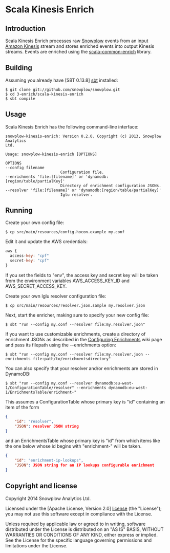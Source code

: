 # Scala Kinesis Enrich

## Introduction

Scala Kinesis Enrich processes raw [Snowplow][snowplow] events from an input
[Amazon Kinesis][kinesis] stream and stores enriched events
into output Kinesis streams.
Events are enriched using the [scala-common-enrich][common-enrich] library.

## Building

Assuming you already have [SBT 0.13.8] [sbt] installed:

    $ git clone git://github.com/snowplow/snowplow.git
    $ cd 3-enrich/scala-kinesis-enrich
    $ sbt compile
    
## Usage

Scala Kinesis Enrich has the following command-line interface:

```
snowplow-kinesis-enrich: Version 0.2.0. Copyright (c) 2013, Snowplow Analytics
Ltd.

Usage: snowplow-kinesis-enrich [OPTIONS]

OPTIONS
--config filename
                        Configuration file.
--enrichments 'file:[filename]' or 'dynamodb:[region/table/partialKey]'
                        Directory of enrichment configuration JSONs.
--resolver 'file:[filename]' or 'dynamodb:[region/table/partialKey]'
                        Iglu resolver.
```

## Running

Create your own config file:

    $ cp src/main/resources/config.hocon.example my.conf

Edit it and update the AWS credentials:

```js
aws {
  access-key: "cpf"
  secret-key: "cpf"
}
```

If you set the fields to "env", the access key and secret key will be taken from the environment variables AWS_ACCESS_KEY_ID and AWS_SECRET_ACCESS_KEY.


Create your own Iglu resolver configuration file:

    $ cp src/main/resources/resolver.json.sample my.resolver.json

Next, start the enricher, making sure to specify your new config file:

    $ sbt "run --config my.conf --resolver file:my.resolver.json"

If you want to use customizable enrichments, create a directory of enrichment JSONs as described in the [Configuring Enrichments][configuring-enrichments] wiki page and pass its filepath using the --enrichments option:

    $ sbt "run --config my.conf --resolver file:my.resolver.json --enrichments file:path/to/enrichmentsdirectory"

You can also specify that your resolver and/or enrichments are stored in DynamoDB:

    $ sbt "run --config my.conf --resolver dynamodb:eu-west-1/ConfigurationTable/resolver" --enrichments dynamodb:eu-west-1/EnrichmentsTable/enrichment-"

This assumes a ConfigurationTable whose primary key is "id" containing an item of the form

```json
{
    "id": "resolver",
    "JSON": resolver JSON string
}
```

and an EnrichmentsTable whose primary key is "id" from which items like the one below whose id begins with "enrichment-" will be taken.

```json
{
    "id": "enrichment-ip-lookups",
    "JSON": JSON string for an IP lookups configurable enrichment
}
```

## Copyright and license

Copyright 2014 Snowplow Analytics Ltd.

Licensed under the [Apache License, Version 2.0] [license] (the "License");
you may not use this software except in compliance with the License.

Unless required by applicable law or agreed to in writing, software
distributed under the License is distributed on an "AS IS" BASIS,
WITHOUT WARRANTIES OR CONDITIONS OF ANY KIND, either express or implied.
See the License for the specific language governing permissions and
limitations under the License.

[kinesis]: http://aws.amazon.com/kinesis/
[snowplow]: http://snowplowanalytics.com
[common-enrich]: https://github.com/snowplow/snowplow/tree/master/3-enrich/scala-common-enrich
[sbt]: http://typesafe.artifactoryonline.com/typesafe/ivy-releases/org.scala-sbt/sbt-launch/0.13.8/sbt-launch.jar

[configuring-enrichments]: https://github.com/snowplow/snowplow/wiki/5-Configuring-enrichments
[iglu-client-configuration]: https://github.com/snowplow/iglu/wiki/Iglu-client-configuration

[license]: http://www.apache.org/licenses/LICENSE-2.0
